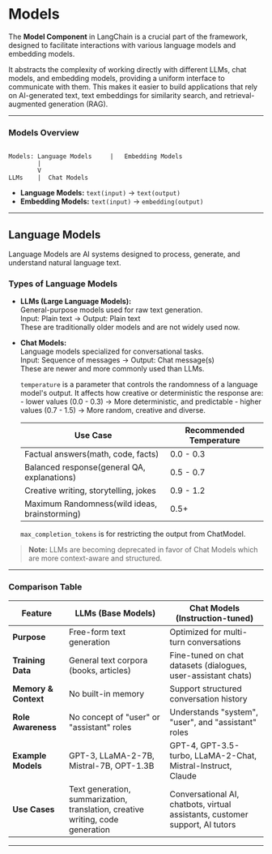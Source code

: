 # Models

The **Model Component** in LangChain is a crucial part of the framework, designed to facilitate interactions with various language models and embedding models.

It abstracts the complexity of working directly with different LLMs, chat models, and embedding models, providing a uniform interface to communicate with them. This makes it easier to build applications that rely on AI-generated text, text embeddings for similarity search, and retrieval-augmented generation (RAG).

---

### Models Overview

```

Models: Language Models     |   Embedding Models
        |
        V
LLMs    |  Chat Models

```

- **Language Models:** `text(input)` → `text(output)`
- **Embedding Models:** `text(input)` → `embedding(output)`

---

## Language Models

Language Models are AI systems designed to process, generate, and understand natural language text.

### Types of Language Models

- **LLMs (Large Language Models):**  
  General-purpose models used for raw text generation.  
  Input: Plain text → Output: Plain text  
  These are traditionally older models and are not widely used now.


- **Chat Models:**  
    Language models specialized for conversational tasks.  
    Input: Sequence of messages → Output: Chat message(s)  
    These are newer and more commonly used than LLMs.
  
    `temperature` is a parameter that controls the randomness of a language model's output. It affects how creative or deterministic the response are:
      - lower values (0.0 - 0.3) -> More deterministic, and predictable
        - higher values (0.7 - 1.5) -> More random, creative and diverse.
        
    | Use Case                                      | Recommended Temperature 
    |-----------------------------------------------|-------------------------|
    | Factual answers(math, code, facts)            | 0.0 - 0.3               |
    | Balanced response(general QA, explanations)   | 0.5 - 0.7               |
    | Creative writing, storytelling, jokes         | 0.9 - 1.2               |
    | Maximum Randomness(wild ideas, brainstorming) | 0.5+                    |
    
    `max_completion_tokens` is for restricting the output from ChatModel.
> **Note:** LLMs are becoming deprecated in favor of Chat Models which are more context-aware and structured.

---

### Comparison Table

| Feature              | LLMs (Base Models)                              | Chat Models (Instruction-tuned)                              |
|----------------------|--------------------------------------------------|---------------------------------------------------------------|
| **Purpose**          | Free-form text generation                        | Optimized for multi-turn conversations                        |
| **Training Data**    | General text corpora (books, articles)           | Fine-tuned on chat datasets (dialogues, user-assistant chats) |
| **Memory & Context** | No built-in memory                               | Support structured conversation history                       |
| **Role Awareness**   | No concept of "user" or "assistant" roles        | Understands "system", "user", and "assistant" roles           |
| **Example Models**   | GPT-3, LLaMA-2-7B, Mistral-7B, OPT-1.3B          | GPT-4, GPT-3.5-turbo, LLaMA-2-Chat, Mistral-Instruct, Claude  |
| **Use Cases**        | Text generation, summarization, translation, creative writing, code generation | Conversational AI, chatbots, virtual assistants, customer support, AI tutors |

---

